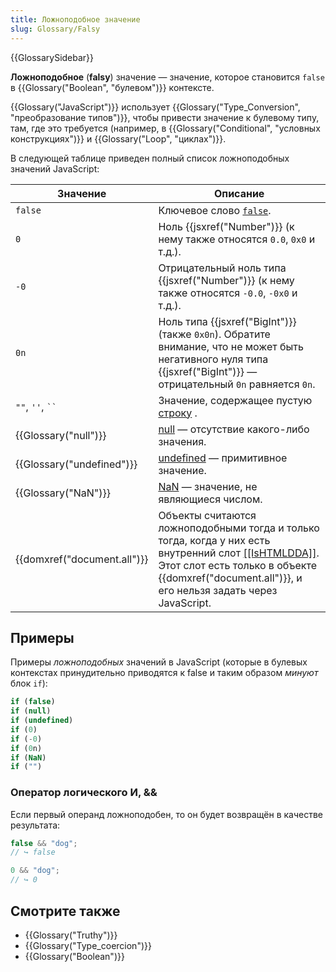 ```yaml
---
title: Ложноподобное значение
slug: Glossary/Falsy
---
```


{{GlossarySidebar}}

**Ложноподобное** (**falsy**) значение — значение, которое становится `false` в {{Glossary("Boolean", "булевом")}} контексте.

{{Glossary("JavaScript")}} использует {{Glossary("Type_Conversion", "преобразование типов")}}, чтобы привести значение к булевому типу, там, где это требуется (например, в {{Glossary("Conditional", "условных конструкциях")}} и {{Glossary("Loop", "циклах")}}.

В следующей таблице приведен полный список ложноподобных значений JavaScript:

| Значение                    | Описание                                                                                                                                                                                                                                                              |
| --------------------------- | --------------------------------------------------------------------------------------------------------------------------------------------------------------------------------------------------------------------------------------------------------------------- |
| `false`                     | Ключевое слово [`false`](/ru/docs/Web/JavaScript/Reference/Lexical_grammar#future_reserved_keywords_in_older_standards).                                                                                                                                              |
| `0`                         | Ноль {{jsxref("Number")}} (к нему также относятся `0.0`, `0x0` и т.д.).                                                                                                                                                                                               |
| `-0`                        | Отрицательный ноль типа {{jsxref("Number")}} (к нему также относятся `-0.0`, `-0x0` и т.д.).                                                                                                                                                                          |
| `0n`                        | Ноль типа {{jsxref("BigInt")}} (также `0x0n`). Обратите внимание, что не может быть негативного нуля типа {{jsxref("BigInt")}} — отрицательный `0n` равняется `0n`.                                                                                                   |
| `""`, `''`, ` `` `          | Значение, содержащее пустую [строку](/ru/docs/Web/JavaScript/Reference/Global_Objects/String) .                                                                                                                                                                       |
| {{Glossary("null")}}        | [null](/ru/docs/Web/JavaScript/Reference/Global_Objects/null) — отсутствие какого-либо значения.                                                                                                                                                                      |
| {{Glossary("undefined")}}   | [undefined](/ru/docs/Web/JavaScript/Reference/Global_Objects/undefined) — примитивное значение.                                                                                                                                                                       |
| {{Glossary("NaN")}}         | [NaN](/ru/docs/Web/JavaScript/Reference/Global_Objects/NaN) — значение, не являющиеся числом.                                                                                                                                                                         |
| {{domxref("document.all")}} | Объекты считаются ложноподобными тогда и только тогда, когда у них есть внутренний слот [\[\[IsHTMLDDA\]\]](https://tc39.es/ecma262/#sec-IsHTMLDDA-internal-slot). Этот слот есть только в объекте {{domxref("document.all")}}, и его нельзя задать через JavaScript. |

## Примеры

Примеры _ложноподобных_ значений в JavaScript (которые в булевых контекстах принудительно приводятся к false и таким образом _минуют_ блок `if`):

```js
if (false)
if (null)
if (undefined)
if (0)
if (-0)
if (0n)
if (NaN)
if ("")
```

### Оператор логического И, &&

Если первый операнд ложноподобен, то он будет возвращён в качестве результата:

```js
false && "dog";
// ↪ false

0 && "dog";
// ↪ 0
```

## Смотрите также

- {{Glossary("Truthy")}}
- {{Glossary("Type_coercion")}}
- {{Glossary("Boolean")}}

